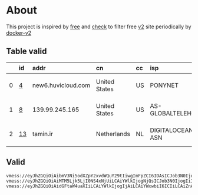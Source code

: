 
# About

This project is inspired by [free](https://github.com/freefq/free) and [check](https://github.com/yeahwu/check) to filter free [v2](https://github.com/v2fly/v2ray-core) site periodically by [docker-v2](https://hub.docker.com/r/v2ray/official)

    

## Table valid
|    | id                   | addr               | cn            | cc   | isp               | ip              | chatgpt          |
|---:|:---------------------|:-------------------|:--------------|:-----|:------------------|:----------------|:-----------------|
|  0 | [4](config/4.json)   | new6.huvicloud.com | United States | US   | PONYNET           | 199.195.251.9   | Yes (Region: US) |
|  1 | [8](config/8.json)   | 139.99.245.165     | United States | US   | AS-GLOBALTELEHOST | 169.197.141.187 | Yes (Region: US) |
|  2 | [13](config/13.json) | tamin.ir           | Netherlands   | NL   | DIGITALOCEAN-ASN  | 142.93.229.85   | Yes (Region: NL) |

## Valid
```
vmess://eyJhZGQiOiAibmV3Ni5odXZpY2xvdWQuY29tIiwgImFpZCI6IDAsICJob3N0IjogIiIsICJpZCI6ICJhMTFjYTc2MC05ZWY5LTRhNjMtOTVjOS00YzVjMzJkNTYyNTEiLCAibmV0IjogIndzIiwgInBhdGgiOiAiL2h1dmkiLCAicG9ydCI6IDQ0MywgInBzIjogImdpdGh1Yi5jb20vZnJlZWZxIC0gXHU3ZjhlXHU1NmZkQ2xvdWRGbGFyZVx1ODI4Mlx1NzBiOSA0IiwgInRscyI6ICJ0bHMiLCAidHlwZSI6ICJhdXRvIiwgInNlY3VyaXR5IjogImF1dG8iLCAic2tpcC1jZXJ0LXZlcmlmeSI6IHRydWUsICJzbmkiOiAiIn0=
vmess://eyJhZGQiOiAiMTM5Ljk5LjI0NS4xNjUiLCAiYWlkIjogNjQsICJob3N0IjogIiIsICJpZCI6ICI0MTgwNDhhZi1hMjkzLTRiOTktOWIwYy05OGNhMzU4MGRkMjQiLCAibmV0IjogInRjcCIsICJwYXRoIjogIiIsICJwb3J0IjogNTAwMDIsICJwcyI6ICJnaXRodWIuY29tL2ZyZWVmcSAtIFx1NmZiM1x1NTkyN1x1NTIyOVx1NGU5YVx1NjA4OVx1NWMzY09WSCA4IiwgInRscyI6ICIiLCAidHlwZSI6ICJhdXRvIiwgInNlY3VyaXR5IjogImF1dG8iLCAic2tpcC1jZXJ0LXZlcmlmeSI6IHRydWUsICJzbmkiOiAiMTM0LjE5NS45Ni4xNzgifQ==
vmess://eyJhZGQiOiAidGFtaW4uaXIiLCAiYWlkIjogIjAiLCAiYWxwbiI6ICIiLCAiZnAiOiAiIiwgImhvc3QiOiAiZGFzaC5kYXl6LWdvbmUud2Vic2l0ZSIsICJpZCI6ICJiY2E2YjNkZS0wMDllLTRjYWUtYmEyZC1hOGIyY2UxNzFhNGQiLCAibmV0IjogIndzIiwgInBhdGgiOiAiLyIsICJwb3J0IjogIjgwIiwgInBzIjogImdpdGh1Yi5jb20vZnJlZWZxIC0gXHU3ZjhlXHU1NmZkICAxMyIsICJzY3kiOiAiYXV0byIsICJzbmkiOiAiIiwgInRscyI6ICIiLCAidHlwZSI6ICIiLCAidiI6ICIyIn0=
```

